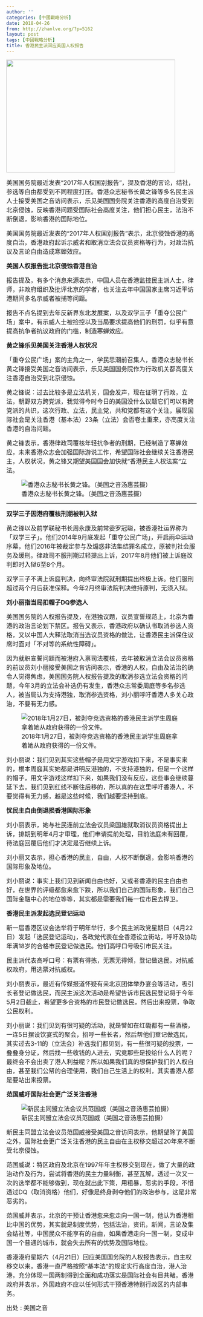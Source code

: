 ```yaml
---
author: ''
categories: [中國戰略分析]
date: 2018-04-26
from: http://zhanlve.org/?p=5162
layout: post
tags: [中國戰略分析]
title: 香港民主派回应美国人权报告
---
```


<div id="entry">
<div class="at-above-post addthis_tool" data-url="http://zhanlve.org/?p=5162">
</div>
<p>
<img class="aligncenter wp-image-5163" height="298" sizes="(max-width: 447px) 100vw, 447px" src="http://zhanlve.org/wp-content/uploads/2018/04/June-30.jpg" srcset="http://zhanlve.org/wp-content/uploads/2018/04/June-30.jpg 765w, http://zhanlve.org/wp-content/uploads/2018/04/June-30-300x200.jpg 300w" width="447"/>
</p>
<p>
</p>
<p>
</p>
<p>
<span style="font-size: 12pt;">
   美国国务院最近发表“2017年人权国别报告”，提及香港的言论，结社，参选等自由都受到不同程度打压。香港众志秘书长黄之锋等多名民主派人士接受美国之音访问表示，乐见美国国务院关注香港的高度自治受到北京侵蚀，反映香港问题受国际社会高度关注，他们担心民主，法治不断倒退，影响香港的国际地位。
  </span>
</p>
<p>
</p>
<p>
<span style="font-size: 12pt;">
   美国国务院最近发表的“2017年人权国别报告”表示，北京侵蚀香港的高度自治，香港政府起诉示威者和取消立法会议员资格等行为，对政治抗议及言论自由造成寒蝉效应。
  </span>
</p>
<p>
</p>
<p>
<span style="font-size: 12pt;">
<strong>
    美国人权报告批北京侵蚀香港自治
   </strong>
</span>
</p>
<p>
</p>
<p>
<span style="font-size: 12pt;">
   报告提及，有多个消息来源表示，中国人员在香港监控民主派人士，律师，非政府组织及批评北京的学者，也关注去年中国国家主席习近平访港期间多名示威者被捕等问题。
  </span>
</p>
<p>
</p>
<p>
<span style="font-size: 12pt;">
   报告不点名提到去年反新界东北发展案，以及双学三子「重夺公民广场」案中，有示威人士被捡控以及当局要求提高他们的刑罚，似乎有意提高抗争者抗议政府的门槛，制造寒蝉效应。
  </span>
</p>
<p>
</p>
<p>
<span style="font-size: 12pt;">
<strong>
    黄之锋乐见美国关注香港人权状况
   </strong>
</span>
</p>
<p>
</p>
<p>
<span style="font-size: 12pt;">
   「重夺公民广场」案的主角之一，学民思潮前召集人，香港众志秘书长黄之锋接受美国之音访问表示，乐见美国国务院作为行政机关都高度关注香港自治受到北京侵蚀。
  </span>
</p>
<p>
</p>
<p>
<span style="font-size: 12pt;">
   黄之锋说：过去比较多是立法机关，国会发声，现在证明了行政，立法，朝野双方跨党派，我觉得今时今日的美国没什么议题它们可以有跨党派的共识，这次行政、立法，民主党，共和党都有这个关注，展现国际社会是关注香港（基本法）23条（立法）会否卷土重来，亦高度关注香港的自治问题。
  </span>
</p>
<p>
</p>
<p>
<span style="font-size: 12pt;">
   黄之锋表示，香港律政司覆核年轻抗争者的刑期，已经制造了寒蝉效应，未来香港众志会加强国际游说工作，希望国际社会继续关注香港民主，人权状况，黄之锋又期望美国国会加快就“香港民主人权法案“立法。
  </span>
</p>
<div class="wsw__embed">
<figure class="media-image js-media-expand js-media-expand--ready">
<div class="img-wrap">
<span style="font-size: 12pt;">
</span>
</div>
<figcaption>
<div class="img-wrap">
<div class="thumb">
<span style="font-size: 12pt;">
<img alt="香港众志秘书长黄之锋。（美国之音汤惠芸摄）" class="enhanced" src="https://gdb.voanews.com/D5A8FB5A-3480-4FE5-81C8-BDD0A066F6AE_w650_r0_s.jpg"/>
</span>
</div>
</div>
</figcaption>
<figcaption>
<span class="caption" style="font-size: 12pt;">
     香港众志秘书长黄之锋。（美国之音汤惠芸摄）
    </span>
</figcaption>
</figure>
</div>
<hr/>
<p>
</p>
<p>
<span style="font-size: 12pt;">
<strong>
    双学三子因港府覆核刑期被判入狱
   </strong>
</span>
</p>
<p>
</p>
<p>
<span style="font-size: 12pt;">
   黄之锋以及前学联秘书长周永康及前常委罗冠聪，被香港社运界称为「双学三子」。他们2014年9月底发起「重夺公民广场」，开启雨伞运动序幕，他们2016年被裁定参与及煽惑非法集结罪名成立，原被判社会服务及缓刑。律政司不服刑期过轻提出上诉，2017年8月他们被上诉庭改判即时入狱6至8个月。
  </span>
</p>
<p>
</p>
<p>
<span style="font-size: 12pt;">
   双学三子不满上诉庭判决，向终审法院就刑期提出终极上诉。他们服刑超过两个月后获准保释。今年2月终审法院判决维持原判，无须入狱。
  </span>
</p>
<p>
</p>
<p>
<span style="font-size: 12pt;">
<strong>
    刘小丽指当局扣帽子DQ参选人
   </strong>
</span>
</p>
<p>
</p>
<p>
<span style="font-size: 12pt;">
   美国国务院的人权报告提及，在港独议题，议员宣誓规范上，北京为香港的政治言论划下禁区。报告又表示，香港政府以确认书取消参选人资格，又以中国人大释法取消当选议员资格的做法，让香港民主派保住议席时面对「不对等的系统性障碍」。
  </span>
</p>
<p>
</p>
<p>
<span style="font-size: 12pt;">
   因为就职宣誓问题而被港府入禀司法覆核，去年被取消立法会议员资格的前议员刘小丽接受美国之音访问表示，香港的人权，自由及法治的确令人觉得焦虑，美国国务院人权报告提及的取消参选立法会资格的问题，今年3月的立法会补选仍有发生，香港众志常委周庭等多名参选人，被当局认为支持港独，取消参选资格，刘小丽呼吁香港人多关心政治，不要有无力感。
  </span>
</p>
<div class="wsw__embed">
<figure class="media-image js-media-expand js-media-expand--ready">
<div class="img-wrap">
<div class="thumb">
</div>
<div class="thumb">
<span style="font-size: 12pt;">
<img alt="2018年1月27日，被剥夺竞选资格的香港民主派学生周庭拿着她从政府获得的一份文件。" class="enhanced" src="https://gdb.voanews.com/CE51EA4B-4192-4E58-95D5-D074E106F1B1_w650_r0_s.jpg"/>
      2018年1月27日，被剥夺竞选资格的香港民主派学生周庭拿着她从政府获得的一份文件。
     </span>
</div>
</div>
</figure>
</div>
<p>
</p>
<p>
<span style="font-size: 12pt;">
   刘小丽说：我们见到其实这些帽子是用文字游戏扣下来，不是事实来的，根本周庭其实她都是讲明反港独的，不支持港独的，但是一个这样的帽子，用文字游戏这样扣下来，如果我们没有反应，这些事会继续蔓延下去，我们见到红线不断往后移的，所以真的在这里呼吁香港人，不要觉得有无力感，越是这些时候，我们越要坚持到底。
  </span>
</p>
<p>
</p>
<p>
<span style="font-size: 12pt;">
<strong>
    忧民主自由倒退损香港国际形象
   </strong>
</span>
</p>
<p>
</p>
<p>
<span style="font-size: 12pt;">
   刘小丽表示，她与社民连前立法会议员梁国雄就取消议员资格提出上诉，排期到明年4月才审理，他们申请提前处理，目前法庭未有回覆，待法庭回覆后他们才决定是否继续上诉。
  </span>
</p>
<p>
</p>
<p>
<span style="font-size: 12pt;">
   刘小丽又表示，担心香港的民主，自由，人权不断倒退，会影响香港的国际形象及地位。
  </span>
</p>
<p>
</p>
<p>
<span style="font-size: 12pt;">
   刘小丽说：事实上我们见到新闻自由也好，又或者香港的民主自由也好，在世界的评级都愈来愈下跌，所以我们自己的国际形象，我们自己国际金融中心的地位等等，其实都是需要我们每一位市民去捍卫。
  </span>
</p>
<p>
</p>
<p>
<span style="font-size: 12pt;">
<strong>
    香港民主派发起选民登记运动
   </strong>
</span>
</p>
<p>
</p>
<p>
<span style="font-size: 12pt;">
   新一届香港区议会选举将于明年举行，多个民主派政党星期日（4月22日）发起「选民登记运动」，各政党代表在全香港设立街站，呼吁及协助年满18岁的合格市民登记做选民。他们高呼口号吸引市民关注。
  </span>
</p>
<p>
</p>
<p>
<span style="font-size: 12pt;">
   民主派代表高呼口号：有票有得拣，无票无得倾，登记做选民，对抗威权政府，用选票对抗威权。
  </span>
</p>
<p>
</p>
<p>
<span style="font-size: 12pt;">
   刘小丽表示，最近有传媒报道怀疑有亲北京团体举办宴会等活动，吸引长者登记做选民，而民主派这次活动是希望告诉市民选民登记将于今年5月2日截止，希望更多合资格的市民登记做选民，然后出来投票，争取公民权利。
  </span>
</p>
<p>
</p>
<p>
<span style="font-size: 12pt;">
   刘小丽说：我们见到有很可疑的活动，就是譬如在红磡都有一些酒楼，一连5日摆设饮宴式的聚会，招呼一些长者，然后帮他们登记做选民，其实过去3-11的（立法会）补选我们都见到，有一些很可疑的投票，一叠叠身分证，然后找一些收钱的人进去，究竟那些是投给什么人的呢？最终会不会出卖了港人利益呢？所以如果我们真的想保护我们的人权自由，甚至我们公帑的合理使用，我们自己生活上的权利，其实香港人都是要站出来投票。
  </span>
</p>
<p>
</p>
<p>
<span style="font-size: 12pt;">
<strong>
    范国威吁国际社会更广泛关注香港
   </strong>
</span>
</p>
<div class="wsw__embed">
<figure class="media-image js-media-expand js-media-expand--ready">
<div class="img-wrap">
<div class="thumb">
</div>
<div class="thumb">
<span style="font-size: 12pt;">
<img alt="新民主同盟立法会议员范国威（美国之音汤惠芸拍摄）" class="enhanced" src="https://gdb.voanews.com/F654CB03-AA2F-48B2-9111-0E52E3A6A191_w650_r0_s.jpg"/>
</span>
</div>
</div>
<figcaption>
<span class="caption" style="font-size: 12pt;">
     新民主同盟立法会议员范国威（美国之音汤惠芸拍摄）
    </span>
</figcaption>
</figure>
</div>
<p>
</p>
<p>
<span style="font-size: 12pt;">
   新民主同盟立法会议员范国威接受美国之音访问表示，他期望除了美国之外，国际社会更广泛关注香港的民主自由在主权移交超过20年来不断受北京侵蚀。
  </span>
</p>
<p>
</p>
<p>
<span style="font-size: 12pt;">
   范国威说：特区政府及北京在1997年年主权移交到现在，做了大量的政治动作及行为，尝试将香港的民主力量制衡，甚至瓦解，透过一次又一次的选举都不能够做到，现在就出此下策，用粗暴，恶劣的手段，不惜透过DQ（取消资格）他们，好像是终身剥夺他们的政治参与，这是非常恶劣的。
  </span>
</p>
<p>
</p>
<p>
<span style="font-size: 12pt;">
   范国威并表示，北京的干预让香港愈来愈走向一国一制，他认为香港相比中国的优势，其实就是制度优势，包括法治，资讯，新闻，言论及集会结社等，中国民众不能享有的自由，如果香港走向一国一制，变成中国一个普通的城市，就会失去所有的优势及国际地位。
  </span>
</p>
<p>
</p>
<p>
<span style="font-size: 12pt;">
   香港港府星期六（4月21日）回应美国国务院的人权报告表示，自主权移交以来，香港一直严格按照“基本法”的规定实行高度自治，港人治港，充分体现一国两制得到全面和成功落实是国际社会有目共睹。香港政府并表示，外国政府不应以任何形式干预香港特别行政区的内部事务。
  </span>
</p>
<p>
</p>
<p>
<span style="font-size: 12pt;">
   出处 : 美国之音
  </span>
</p>
<p>
</p>
<!-- AddThis Advanced Settings above via filter on the_content -->
<!-- AddThis Advanced Settings below via filter on the_content -->
<!-- AddThis Advanced Settings generic via filter on the_content -->
<!-- AddThis Share Buttons above via filter on the_content -->
<!-- AddThis Share Buttons below via filter on the_content -->
<div class="at-below-post addthis_tool" data-url="http://zhanlve.org/?p=5162">
</div>
<!-- AddThis Share Buttons generic via filter on the_content -->
</div>
